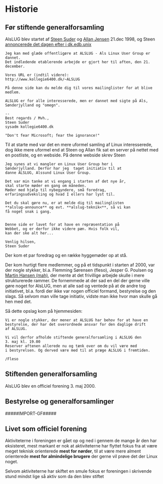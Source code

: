# Historie

## Før stiftende generalforsamling

AlsLUG blev startet af [Steen Suder](https://www.linkedin.com/in/steensuder)
og [Allan Jensen](https://www.linkedin.com/in/jensendk") 21.dec 1998, og
Steen [annoncerede det dagen efter i dk.edb.unix](https://groups.google.com/g/dk.edb.unix/c/ttpONWjdlME/m/SrWhu1JBYN8J)

~~~~~~~~~
Jeg kan med glæde offentligøre at ALSLUG - Als Linux User Group er
dannet.
Det indledende etablerende arbejde er gjort her til aften, den 21.
december.

Vores URL er (indtil videre):
http://www.kollegie6400.dk/~ALSLUG

På denne side kan du melde dig til vores mailinglister for at blive
medlem.

ALSLUG er for alle interesserede, men er dannet med sigte på Als,
Sønderjylland og "omegn".

-- 
Best regards / Mvh.,
Steen Suder
sysadm kollegie6400.dk

"Don't fear Microsoft; fear the ignorance!"
~~~~~~~~~

Til at starte med var det en mere uformel samling af Linux interesserede, dog ikke mere uformel 
end at Steen og Allan fik sat en server på nettet med en postliste, og en webside.
På denne webside skrev Steen

~~~~~~~~~
Jeg synes at vi mangler en Linux User Group her i
Sønderjylland. Derfor har jeg  taget initiativ til at
danne ALSLUG, Alssund Linux User Group.

Det var min tanke at vi engang i starten af det nye år, 
skal starte møder en gang om måneden.
Møder med hjælp til nybegyndere, små foredrag,
erfaringsudveksling og hvad I ellers har lyst til.

Det du skal gøre nu, er at melde dig til mailinglisten
**alslug-announce** og evt. **alslug-teknik<**, så vi kan 
få noget snak i gang.


Denne side er lavet for at have en repræsentation på 
Webbet, og er derfor ikke videre pæn. Hvis folk vil, 
kan der ske alt her...

Venlig hilsen,
Steen Suder
~~~~~~~~~

Der kom et par foredrag og en række hyggemøder op at stå.

Der kom hurtigt flere medlemmer, og på et tidspunkt i starten af 2000, var der nogle stykker,
bl.a. Flemming Sørensen (fleso), Jesper G. Poulsen og
[Martin Hansen (mah)](https://www.linkedin.com/in/martinOtzen), der mente at det 
frivillige arbejde skulle i mere strukturerede rammer. De fornemmede at der sad en del der 
gerne ville gøre noget for AlsLUG, men at alle sad og ventede på at de andre tog initiativet, 
bl.a. fordi der ikke var nogen officiel formand, bestyrelse og den slags. Så selvom man ville 
tage initiativ, vidste man ikke hvor man skulle gå hen med det.

Så dette opslag kom på hjemmesiden:

~~~~~~~~~
Vi er nogle stykker, der mener at ALSLUG har behov for at have en
bestyrelse, der har det overordnede ansvar for den daglige drift
af ALSLUG.

Vi vil derfor afholde stiftende generalforsamling i ALSLUG den
3. maj kl. 19.00
Reserver aftenen allerede nu og tænk over om du vil være med
i bestyrelsen. Og derved være med til at præge ALSLUG i fremtiden.

/Fleso
~~~~~~~~~





## Stiftenden generalforsamling
AlsLUG blev en officiel forening 3. maj 2000.





## Bestyrelse og generalforsamlinger
#####IMPORT-GF#####





## Livet som officiel forening
Aktiviteterne i foreningen er gået op og ned i gennem de mange år den har eksisteret, mest markant er nok
at aktiviteterne har flyttet fokus fra at være meget teknisk orienterede **mest for nørder**, til 
at være mere alment orienterede **mest for almindelige brugere** der gerne vil prøve det der Linux noget.

Selvom  aktiviteterne har skiftet en smule fokus er foreningen i skrivende stund mindst lige så aktiv som
da den blev stiftet
